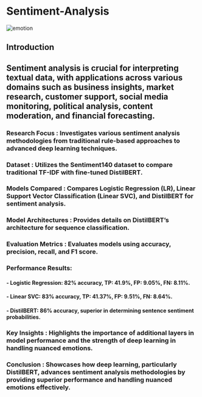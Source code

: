 # Sentiment-Analysis
![emotion](https://github.com/user-attachments/assets/f5873a99-c8b4-4ec5-b375-46c222309f31)
## Introduction
##  Sentiment analysis is crucial for interpreting textual data, with applications across various domains such as business insights, market research, customer support, social media monitoring, political analysis, content moderation, and financial forecasting.

### Research Focus : Investigates various sentiment analysis methodologies from traditional rule-based approaches to advanced deep learning techniques.

### Dataset : Utilizes the Sentiment140 dataset to compare traditional TF-IDF with fine-tuned DistilBERT.

### Models Compared : Compares Logistic Regression (LR), Linear Support Vector Classification (Linear SVC), and DistilBERT for sentiment analysis.

### Model Architectures : Provides details on DistilBERT’s architecture for sequence classification.

### Evaluation Metrics : Evaluates models using accuracy, precision, recall, and F1 score.

### Performance Results:
####     - Logistic Regression: 82% accuracy, TP: 41.9%, FP: 9.05%, FN: 8.11%.
####    - Linear SVC: 83% accuracy, TP: 41.37%, FP: 9.51%, FN: 8.64%.
####    - DistilBERT: 86% accuracy, superior in determining sentence sentiment probabilities.

### Key Insights : Highlights the importance of additional layers in model performance and the strength of deep learning in handling nuanced emotions.

### Conclusion : Showcases how deep learning, particularly DistilBERT, advances sentiment analysis methodologies by providing superior performance and handling nuanced emotions effectively.

